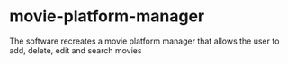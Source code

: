 # movie-platform-manager
The software recreates a movie platform manager that allows the user to add, delete, edit and search movies
